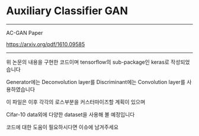 # Auxiliary Classifier GAN

--------

AC-GAN Paper

https://arxiv.org/pdf/1610.09585

-------

위 논문의 내용을 구현한 코드이며 tensorflow의 sub-package인 keras로 작성되었습니다

Generator에는 Deconvolution layer를 Discriminant에는 Convolution layer를 사용하였습니다

이 파일은 이후 각각의 로스부분을 커스터마이즈할 계획이 있으며

Cifar-10 data외에 다양한 dataset을 사용해 볼 예정입니다

코드에 대한 도움이 필요하시다면 이슈에 남겨주세요

